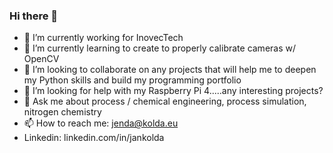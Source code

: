 ### Hi there 👋

- 🔭 I’m currently working for InovecTech
- 🌱 I’m currently learning to create to properly calibrate cameras w/ OpenCV
- 👯 I’m looking to collaborate on any projects that will help me to deepen my Python skills and build my programming portfolio
- 🤔 I’m looking for help with my Raspberry Pi 4.....any interesting projects?
- 💬 Ask me about process / chemical engineering, process simulation, nitrogen chemistry
- 📫 How to reach me: jenda@kolda.eu  
- Linkedin: linkedin.com/in/jankolda

